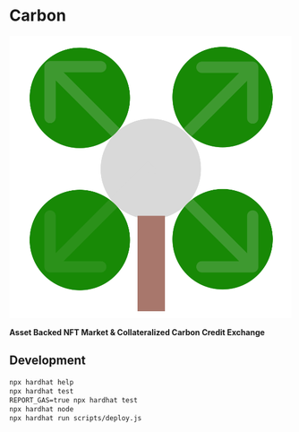 # Carbon

![](frontend/public/logo.svg)

**Asset Backed NFT Market  & Collateralized Carbon Credit Exchange**


## Development

```shell
npx hardhat help
npx hardhat test
REPORT_GAS=true npx hardhat test
npx hardhat node
npx hardhat run scripts/deploy.js
```

